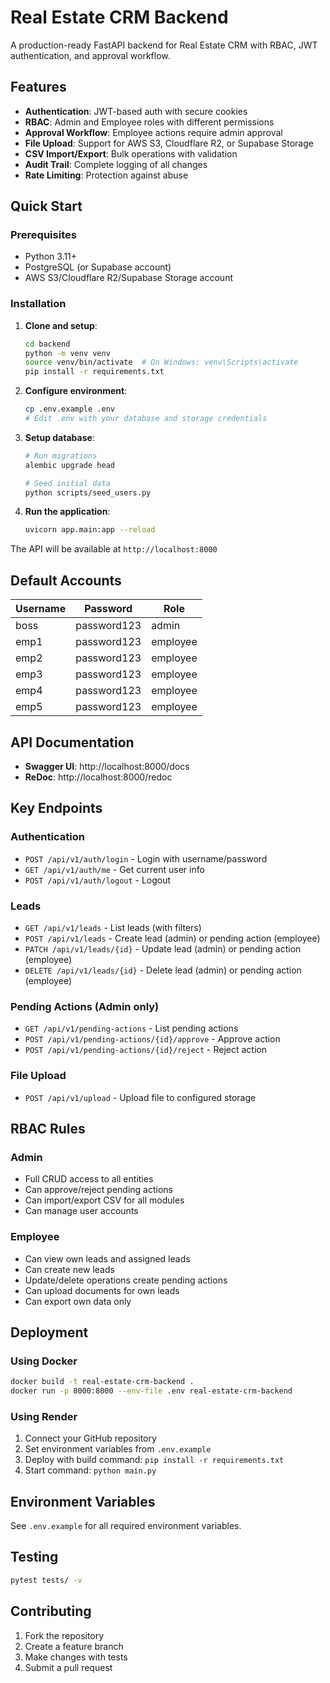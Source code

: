 # Real Estate CRM Backend

A production-ready FastAPI backend for Real Estate CRM with RBAC, JWT authentication, and approval workflow.

## Features

- **Authentication**: JWT-based auth with secure cookies
- **RBAC**: Admin and Employee roles with different permissions
- **Approval Workflow**: Employee actions require admin approval
- **File Upload**: Support for AWS S3, Cloudflare R2, or Supabase Storage
- **CSV Import/Export**: Bulk operations with validation
- **Audit Trail**: Complete logging of all changes
- **Rate Limiting**: Protection against abuse

## Quick Start

### Prerequisites
- Python 3.11+
- PostgreSQL (or Supabase account)
- AWS S3/Cloudflare R2/Supabase Storage account

### Installation

1. **Clone and setup**:
   ```bash
   cd backend
   python -m venv venv
   source venv/bin/activate  # On Windows: venv\Scripts\activate
   pip install -r requirements.txt
   ```

2. **Configure environment**:
   ```bash
   cp .env.example .env
   # Edit .env with your database and storage credentials
   ```

3. **Setup database**:
   ```bash
   # Run migrations
   alembic upgrade head
   
   # Seed initial data
   python scripts/seed_users.py
   ```

4. **Run the application**:
   ```bash
   uvicorn app.main:app --reload
   ```

The API will be available at `http://localhost:8000`

## Default Accounts

| Username | Password    | Role     |
|----------|-------------|----------|
| boss     | password123 | admin    |
| emp1     | password123 | employee |
| emp2     | password123 | employee |
| emp3     | password123 | employee |
| emp4     | password123 | employee |
| emp5     | password123 | employee |

## API Documentation

- **Swagger UI**: http://localhost:8000/docs
- **ReDoc**: http://localhost:8000/redoc

## Key Endpoints

### Authentication
- `POST /api/v1/auth/login` - Login with username/password
- `GET /api/v1/auth/me` - Get current user info
- `POST /api/v1/auth/logout` - Logout

### Leads
- `GET /api/v1/leads` - List leads (with filters)
- `POST /api/v1/leads` - Create lead (admin) or pending action (employee)
- `PATCH /api/v1/leads/{id}` - Update lead (admin) or pending action (employee)
- `DELETE /api/v1/leads/{id}` - Delete lead (admin) or pending action (employee)

### Pending Actions (Admin only)
- `GET /api/v1/pending-actions` - List pending actions
- `POST /api/v1/pending-actions/{id}/approve` - Approve action
- `POST /api/v1/pending-actions/{id}/reject` - Reject action

### File Upload
- `POST /api/v1/upload` - Upload file to configured storage

## RBAC Rules

### Admin
- Full CRUD access to all entities
- Can approve/reject pending actions
- Can import/export CSV for all modules
- Can manage user accounts

### Employee
- Can view own leads and assigned leads
- Can create new leads
- Update/delete operations create pending actions
- Can upload documents for own leads
- Can export own data only

## Deployment

### Using Docker
```bash
docker build -t real-estate-crm-backend .
docker run -p 8000:8000 --env-file .env real-estate-crm-backend
```

### Using Render
1. Connect your GitHub repository
2. Set environment variables from `.env.example`
3. Deploy with build command: `pip install -r requirements.txt`
4. Start command: `python main.py`

## Environment Variables

See `.env.example` for all required environment variables.

## Testing

```bash
pytest tests/ -v
```

## Contributing

1. Fork the repository
2. Create a feature branch
3. Make changes with tests
4. Submit a pull request